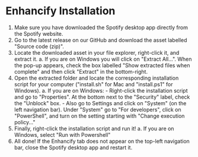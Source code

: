 # Enhancify Installation

1. Make sure you have downloaded the Spotify desktop app directly from the Spotify website.
2. Go to the latest release on our GitHub and download the asset labelled "Source code (zip)".
3. Locate the downloaded asset in your file explorer, right-click it, and extract it.
    a. If you are on Windows you will click on "Extract All...". When the pop-up appears, check the box labelled "Show extracted files when complete" and then click "Extract" in the bottom-right.
4. Open the extracted folder and locate the corresponding installation script for your computer ("install.sh" for Mac and "install.ps1" for Windows).
    a. If you are on Windows:
        - Right-click the installation script and go to "Properties". At the bottom next to the "Security" label, check the "Unblock" box.
        - Also go to Settings and click on "System" (on the left navigation bar). Under "System" go to "For developers", click on "PowerShell", and turn on the setting starting with "Change execution policy..."
5. Finally, right-click the installation script and run it!
    a. If you are on Windows, select "Run with Powershell"
6. All done! If the Enhancify tab does not appear on the top-left navigation bar, close the Spotify desktop app and restart it.
